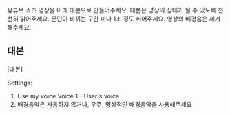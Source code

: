 유튜브 쇼츠 영상을 아래 대본으로 만들어주세요. 대본은 명상의 상태가 될 수 있도록 천천히 읽어주세요.
문단이 바뀌는 구간 마다 1초 정도 쉬어주세요. 영상의 배경음은 제거해주세요.

## 대본

[대본]

Settings:
1. Use my voice Voice 1 - User's voice
2. 배경음악은 사용하지 않거나, 우주, 명상적인 배경음악을 사용해주세요
